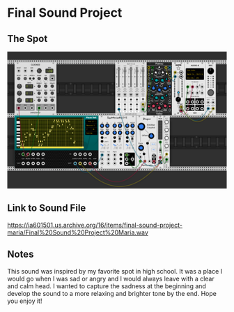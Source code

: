 # Final Sound Project 
## The Spot


![Screenshot of VCV Rack Patch](screenshot.png)

## Link to Sound File

https://ia601501.us.archive.org/16/items/final-sound-project-maria/Final%20Sound%20Project%20Maria.wav

## Notes
This sound was inspired by my favorite spot in high school. It was a place I would go when I was sad or angry and I would always leave with a clear and calm head. I wanted to capture the sadness at the beginning and develop the sound to a more relaxing and brighter tone by the end. Hope you enjoy it!
